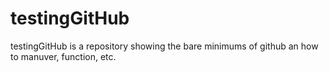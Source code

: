 # testingGitHub


testingGitHub is a repository showing the bare minimums of github an how to manuver, function, etc. 
